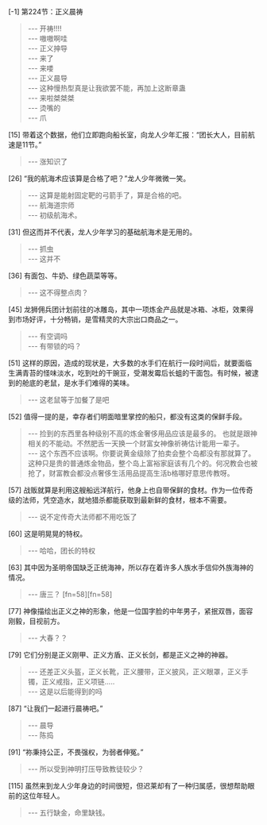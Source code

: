 
[-1] 第224节：正义晨祷
>--- 开祷!!!!<br>
>--- 嗷嗷啊哇<br>
>--- 正义抻导<br>
>--- 来了<br>
>--- 来喽<br>
>--- 正义晨导<br>
>--- 这种慢热型真是让我欲罢不能，再加上这断章蛊<br>
>--- 来啦桀桀桀<br>
>--- 烫嘴的<br>
>--- 爪<br>

[15] 带着这个数据，他们立即跑向船长室，向龙人少年汇报：“团长大人，目前航速是11节。”
>--- 涨知识了<br>

[26] “我的航海术应该算是合格了吧？”龙人少年微微一笑。
>--- 这算是能射固定靶的弓箭手了，算是合格的吧。<br>
>--- 航海道宗师<br>
>--- 初级航海术。<br>

[31] 但这而并不代表，龙人少年学习的基础航海术是无用的。
>--- 抓虫<br>
>--- 这并不<br>

[36] 有面包、牛奶、绿色蔬菜等等。
>--- 这不得整点肉？<br>

[45] 龙狮佣兵团计划前往的冰雕岛，其中一项炼金产品就是冰箱、冰柜，效果得到市场好评，十分畅销，是雪精灵的大宗出口商品之一。
>--- 有空调吗<br>
>--- 有带锁的吗？<br>

[51] 这样的原因，造成的现状是，大多数的水手们在航行一段时间后，就要面临生满青苔的怪味淡水，吃到吐的干豌豆，受潮发霉后长蛆的干面包。有时候，被逮到的舱底的老鼠，是水手们难得的美味。
>--- 这老鼠等于加餐了是吧<br>

[52] 值得一提的是，幸存者们明面暗里掌控的船只，都没有这类的保鲜手段。
>--- 捡到的东西里各种级别不高的炼金奢侈用品应该是最多的。
也就是跟神相关的不能动。不然肥舌一天换一个财富女神像祈祷估计能用一辈子。<br>
>--- 这个东西不应该啊。你要说黄金级除了拍卖会整个岛都没有那就算了。这种只是贵的普通炼金物品，整个岛上富裕家庭该有几个的。何况教会也被抢了，财富教会都没点奢侈生活用品提高生活b格哪好意思传教呀。<br>

[57] 战贩就算是利用这艘船远洋航行，他身上也自带保鲜的食材。作为一位传奇级的法师，凭空造水，就地猎杀都能获取到最新鲜的食材，根本不需要。
>--- 说不定传奇大法师都不用吃饭了<br>

[60] 这是明晃晃的特权。
>--- 哈哈，团长的特权<br>

[63] 其中因为圣明帝国缺乏正统海神，所以存在着许多人族水手信仰外族海神的情况。
>--- 唐三？ [fn=58][fn=58]<br>

[77] 神像描绘出正义之神的形象，他是一位国字脸的中年男子，紧抿双唇，面容刚毅，目视前方。
>--- 大春？？<br>

[79] 它们分别是正义刚甲、正义方盾、正义长剑，都是正义之神的神器。
>--- 还差正义头盔，正义长靴，正义腰带，正义披风，正义眼罩，正义手镯，正义戒指，正义项链.....<br>
>--- 这是以后能得到的吗<br>

[87] “让我们一起进行晨祷吧。”
>--- 晨导<br>
>--- 陈捣<br>

[91] “祢秉持公正，不畏强权，为弱者伸冤。”
>--- 所以受到神明打压导致教徒较少？<br>

[115] 虽然来到龙人少年身边的时间很短，但迟莱却有了一种归属感，很想帮助眼前的这位年轻人。
>--- 五行缺金，命里缺钱。<br>

